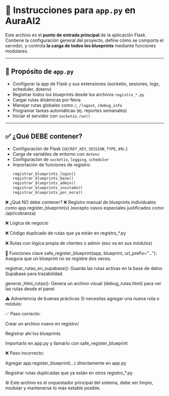 # 📘 Instrucciones para `app.py` en AuraAI2

Este archivo es el **punto de entrada principal** de la aplicación Flask.  
Contiene la configuración general del proyecto, define cómo se comporta el servidor, y controla **la carga de todos los blueprints** mediante funciones modulares.

---

## 🧠 Propósito de `app.py`

- Configurar la app de Flask y sus extensiones (socketio, sesiones, logs, scheduler, dotenv)
- Registrar todos los blueprints desde los archivos `registro_*.py`
- Cargar rutas dinámicas por Nora
- Manejar rutas globales como `/`, `/logout`, `/debug_info`
- Programar tareas automáticas (ej. reportes semanales)
- Iniciar el servidor con `socketio.run()`

---

## ✅ ¿Qué DEBE contener?

- Configuración de Flask (`SECRET_KEY`, `SESSION_TYPE`, etc.)
- Carga de variables de entorno con `dotenv`
- Configuración de `socketio`, `logging`, `scheduler`
- Importación de funciones de registro:
  ```python
  registrar_blueprints_login()
  registrar_blueprints_base()
  registrar_blueprints_admin()
  registrar_blueprints_invitado()
  registrar_blueprints_por_nora()


❌ ¿Qué NO debe contener?
❌ Registro manual de blueprints individuales como app.register_blueprint(x)
(excepto casos especiales justificados como /api/cobranza)

❌ Lógica de negocio

❌ Código duplicado de rutas que ya están en registro_*.py

❌ Rutas con lógica propia de clientes o admin (eso va en sus módulos)

🧪 Funciones clave
safe_register_blueprint(app, blueprint, url_prefix="..."):
Asegura que un blueprint no se registre dos veces.

registrar_rutas_en_supabase():
Guarda las rutas activas en la base de datos Supabase para trazabilidad.

generar_html_rutas():
Genera un archivo visual (debug_rutas.html) para ver las rutas desde el panel

⚠️ Advertencia de buenas prácticas
Si necesitas agregar una nueva ruta o módulo:

✅ Paso correcto:

Crear un archivo nuevo en registro/

Registrar ahí los blueprints

Importarlo en app.py y llamarlo con safe_register_blueprint

❌ Paso incorrecto:

Agregar app.register_blueprint(...) directamente en app.py

Registrar rutas duplicadas que ya están en otros registro_*.py

⚙️ Este archivo es el orquestador principal del sistema, debe ser limpio, modular y mantenerse lo más estable posible.